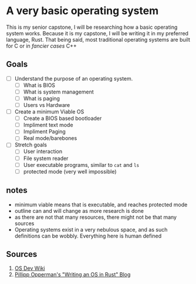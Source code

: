 # A very basic operating system
This is my senior capstone, I will be researching how a basic operating system works. 
Because it is my capstone, I will be writing it in my preferred language, Rust. That being said, most traditional operating systems are built for C or in *fancier cases* C++

## Goals
- [ ] Understand the purpose of an operating system.
    - [ ] What is BIOS
    - [ ] What is system management
    - [ ] What is paging
    - [ ] Users vs Hardware
- [ ] Create a minimum Viable OS 
    - [ ] Create a BIOS based bootloader
    - [ ] Impliment text mode
    - [ ] Impliment Paging
    - [ ] Real mode/barebones
- [ ] Stretch goals
    - [ ] User interaction
    - [ ] File system reader
    - [ ] User executable programs, similar to `cat` and `ls`
    - [ ] protected mode (very well impossible)

## notes
- minimum viable means that is executable, and reaches protected mode
- outline can and will change as more research is done
- as there are not that many resources, there might not be that many sources
- Operating systems exist in a very nebulous space, and as such definitions can be wobbly. Everything here is human defined

## Sources
1. [OS Dev Wiki](https://wiki.osdev.org/Main_Page)
2. [Pillipp Opperman's "Writing an OS in Rust" Blog](https://os.phil-opp.com/) 
